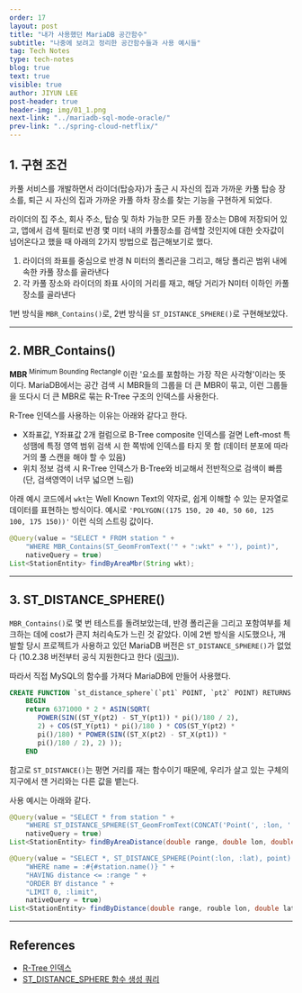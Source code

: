 ```yaml
---
order: 17
layout: post
title: "내가 사용했던 MariaDB 공간함수"
subtitle: "나중에 보려고 정리한 공간함수들과 사용 예시들"
tag: Tech Notes
type: tech-notes
blog: true
text: true
visible: true
author: JIYUN LEE
post-header: true
header-img: img/01_1.png
next-link: "../mariadb-sql-mode-oracle/"
prev-link: "../spring-cloud-netflix/"
---
```


## 1. 구현 조건

카풀 서비스를 개발하면서 라이더(탑승자)가 출근 시 자신의 집과 가까운 카풀 탑승 장소를, 퇴근 시 자신의 집과 가까운 카풀 하차 장소를 찾는 기능을 구현하게 되었다.

라이더의 집 주소, 회사 주소, 탑승 및 하차 가능한 모든 카풀 장소는 DB에 저장되어 있고, 앱에서 검색 필터로 반경 몇 미터 내의 카풀장소를 검색할 것인지에 대한 숫자값이 넘어온다고 했을 때 아래의 2가지 방법으로 접근해보기로 했다.

1. 라이더의 좌표를 중심으로 반경 N 미터의 폴리곤을 그리고, 해당 폴리곤 범위 내에 속한 카풀 장소를 골라낸다
2. 각 카풀 장소와 라이더의 좌표 사이의 거리를 재고, 해당 거리가 N미터 이하인 카풀 장소를 골라낸다

1번 방식을 `MBR_Contains()`로, 2번 방식을 `ST_DISTANCE_SPHERE()`로 구현해보았다.

---

## 2. MBR_Contains()

**MBR**<sup> Minimum Bounding Rectangle </sup>이란 '요소를 포함하는 가장 작은 사각형'이라는 뜻이다. MariaDB에서는 공간 검색 시 MBR들의 그룹을 더 큰 MBR이 묶고, 이런 그룹들을 또다시 더 큰 MBR로 묶는 R-Tree 구조의 인덱스를 사용한다.

R-Tree 인덱스를 사용하는 이유는 아래와 같다고 한다.

- X좌표값, Y좌표값 2개 컬럼으로 B-Tree composite 인덱스를 걸면 Left-most 특성땜에 특정 영역 범위 검색 시 한 쪽밖에 인덱스를 타지 못 함 (데이터 분포에 따라 거의 풀 스캔을 해야 할 수 있음)
- 위치 정보 검색 시 R-Tree 인덱스가 B-Tree와 비교해서 전반적으로 검색이 빠름 (단, 검색영역이 너무 넓으면 느림)

아래 예시 코드에서 `wkt`는  Well Known Text의 약자로, 쉽게 이해할 수 있는 문자열로 데이터를 표현하는 방식이다. 예시로 `'POLYGON((175 150, 20 40, 50 60, 125 100, 175 150))'` 이런 식의 스트링 값이다.

```java
@Query(value = "SELECT * FROM station " + 
    "WHERE MBR_Contains(ST_GeomFromText('" + ":wkt" + "'), point)", 
    nativeQuery = true)
List<StationEntity> findByAreaMbr(String wkt);
```

---

## 3. ST_DISTANCE_SPHERE()

`MBR_Contains()`로 몇 번 테스트를 돌려보았는데, 반경 폴리곤을 그리고 포함여부를 체크하는 데에 cost가 큰지 처리속도가 느린 것 같았다. 이에 2번 방식을 시도했으나, 개발할 당시 프로젝트가 사용하고 있던 MariaDB 버전은 `ST_DISTANCE_SPHERE()`가 없었다 (10.2.38 버전부터 공식 지원한다고 한다 ([링크](https://mariadb.com/kb/en/st_distance_sphere/))). 

따라서 직접 MySQL의 함수를 가져다 MariaDB에 만들어 사용했다.

```sql
CREATE FUNCTION `st_distance_sphere`(`pt1` POINT, `pt2` POINT) RETURNS decimal(10,2)
    BEGIN
    return 6371000 * 2 * ASIN(SQRT(
       POWER(SIN((ST_Y(pt2) - ST_Y(pt1)) * pi()/180 / 2),
       2) + COS(ST_Y(pt1) * pi()/180 ) * COS(ST_Y(pt2) *
       pi()/180) * POWER(SIN((ST_X(pt2) - ST_X(pt1)) *
       pi()/180 / 2), 2) ));
    END
```

참고로 `ST_DISTANCE()`는 평면 거리를 재는 함수이기 때문에, 우리가 살고 있는 구체의 지구에서 잰 거리와는 다른 값을 뱉는다.

사용 예시는 아래와 같다.

```java
@Query(value = "SELECT * from station " + 
    "WHERE ST_DISTANCE_SPHERE(ST_GeomFromText(CONCAT('Point(', :lon, ' ', :lat, ')')), point) <= :range", 
    nativeQuery = true)
List<StationEntity> findByAreaDistance(double range, double lon, double lat);
```

```java
@Query(value = "SELECT *, ST_DISTANCE_SPHERE(Point(:lon, :lat), point) AS distance FROM station " + 
    "WHERE name = :#{#station.name()} " + 
    "HAVING distance <= :range " + 
    "ORDER BY distance " + 
    "LIMIT 0, :limit", 
    nativeQuery = true)
List<StationEntity> findByDistance(double range, rouble lon, double lat, StationObject station, int limit);
```

---

## References

- [R-Tree 인덱스](https://jangjunha.github.io/blog/mysql-mariadb-spatial-index/)
- [ST_DISTANCE_SPHERE 함수 생성 쿼리](https://stackoverflow.com/questions/44409012/function-st-distance-sphere-does-not-exist-in-mariadb)